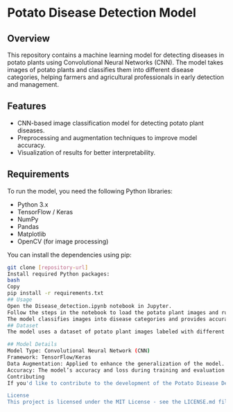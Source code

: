 # Potato Disease Detection Model

## Overview
This repository contains a machine learning model for detecting diseases in potato plants using Convolutional Neural Networks (CNN). The model takes images of potato plants and classifies them into different disease categories, helping farmers and agricultural professionals in early detection and management.

## Features
- CNN-based image classification model for detecting potato plant diseases.
- Preprocessing and augmentation techniques to improve model accuracy.
- Visualization of results for better interpretability.

## Requirements
To run the model, you need the following Python libraries:
- Python 3.x
- TensorFlow / Keras
- NumPy
- Pandas
- Matplotlib
- OpenCV (for image processing)
  
You can install the dependencies using pip:
```bash
git clone [repository-url]
Install required Python packages:
bash
Copy
pip install -r requirements.txt
## Usage
Open the Disease_detection.ipynb notebook in Jupyter.
Follow the steps in the notebook to load the potato plant images and run the model to detect diseases.
The model classifies images into disease categories and provides accuracy metrics for the evaluation.
## Dataset
The model uses a dataset of potato plant images labeled with different diseases. Make sure to download the dataset and place it in the appropriate folder, or use your custom dataset for testing.

## Model Details
Model Type: Convolutional Neural Network (CNN)
Framework: TensorFlow/Keras
Data Augmentation: Applied to enhance the generalization of the model.
Accuracy: The model’s accuracy and loss during training and evaluation are displayed to help fine-tune its performance.
Contributing
If you'd like to contribute to the development of the Potato Disease Detection Model, feel free to fork the repository, submit pull requests, or create issues for any bugs or feature requests.

License
This project is licensed under the MIT License - see the LICENSE.md file for details.
